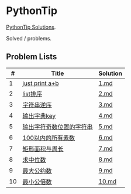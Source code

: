 # PythonTip

[PythonTip Solutions](https://github.com/ChangingFond/PythonTip).

Solved / problems.

## Problem Lists

| # | Title | Solution |
|---| ----- | -------- |
|1|[just print a+b](http://www.pythontip.com/coding/code_oj_case/1)|[1.md](1.md)|
|2|[list排序](http://www.pythontip.com/coding/code_oj_case/2)|[2.md](2.md)|
|3|[字符串逆序](http://www.pythontip.com/coding/code_oj_case/3)|[3.md](3.md)|
|4|[输出字典key](http://www.pythontip.com/coding/code_oj_case/4)|[4.md](4.md)|
|5|[输出字符奇数位置的字符串](http://www.pythontip.com/coding/code_oj_case/5)|[5.md](5.md)|
|6|[100以内的所有素数](http://www.pythontip.com/coding/code_oj_case/6)|[6.md](6.md)|
|7|[矩形面积与周长](http://www.pythontip.com/coding/code_oj_case/7)|[7.md](7.md)|
|8|[求中位数](http://www.pythontip.com/coding/code_oj_case/7)|[8.md](8.md)|
|9|[最大公约数](http://www.pythontip.com/coding/code_oj_case/7)|[9.md](9.md)|
|10|[最小公倍数](http://www.pythontip.com/coding/code_oj_case/7)|[10.md](10.md)|
